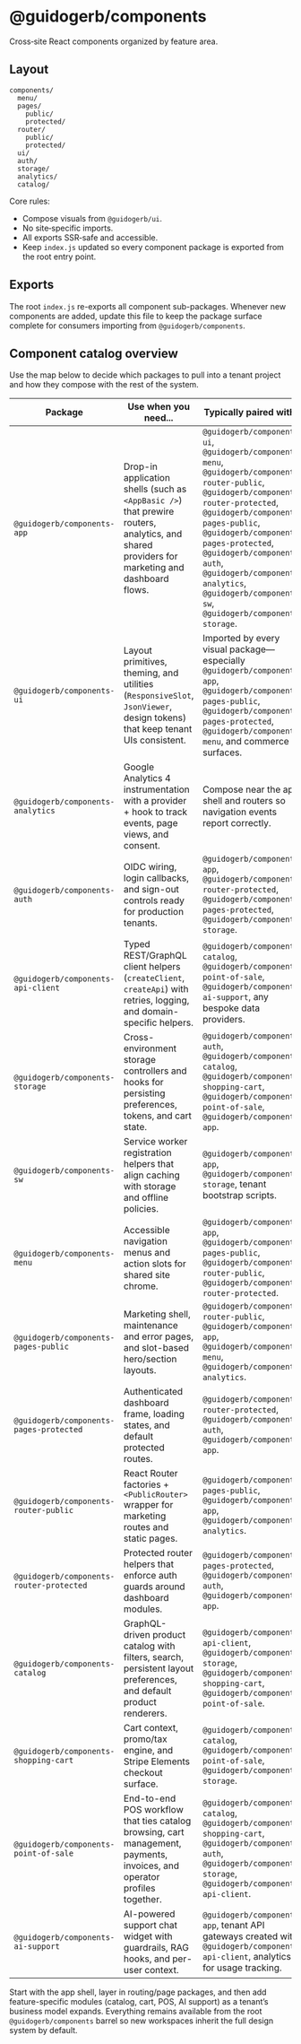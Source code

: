 # @guidogerb/components

Cross‑site React components organized by feature area.

## Layout

```
components/
  menu/
  pages/
    public/
    protected/
  router/
    public/
    protected/
  ui/
  auth/
  storage/
  analytics/
  catalog/
```

Core rules:

- Compose visuals from `@guidogerb/ui`.
- No site‑specific imports.
- All exports SSR‑safe and accessible.
- Keep `index.js` updated so every component package is exported from the root entry point.

## Exports

The root `index.js` re-exports all component sub-packages. Whenever new components are added, update this file to keep the package surface complete for consumers importing from `@guidogerb/components`.

## Component catalog overview

Use the map below to decide which packages to pull into a tenant project and how they compose with the rest of the system.

| Package                                  | Use when you need...                                                                                                                         | Typically paired with...                                                                                                                                                                                                                                                                                                                                |
| ---------------------------------------- | -------------------------------------------------------------------------------------------------------------------------------------------- | ------------------------------------------------------------------------------------------------------------------------------------------------------------------------------------------------------------------------------------------------------------------------------------------------------------------------------------------------------- |
| `@guidogerb/components-app`              | Drop-in application shells (such as `<AppBasic />`) that prewire routers, analytics, and shared providers for marketing and dashboard flows. | `@guidogerb/components-ui`, `@guidogerb/components-menu`, `@guidogerb/components-router-public`, `@guidogerb/components-router-protected`, `@guidogerb/components-pages-public`, `@guidogerb/components-pages-protected`, `@guidogerb/components-auth`, `@guidogerb/components-analytics`, `@guidogerb/components-sw`, `@guidogerb/components-storage`. |
| `@guidogerb/components-ui`               | Layout primitives, theming, and utilities (`ResponsiveSlot`, `JsonViewer`, design tokens) that keep tenant UIs consistent.                   | Imported by every visual package—especially `@guidogerb/components-app`, `@guidogerb/components-pages-public`, `@guidogerb/components-pages-protected`, `@guidogerb/components-menu`, and commerce surfaces.                                                                                                                                            |
| `@guidogerb/components-analytics`        | Google Analytics 4 instrumentation with a provider + hook to track events, page views, and consent.                                          | Compose near the app shell and routers so navigation events report correctly.                                                                                                                                                                                                                                                                           |
| `@guidogerb/components-auth`             | OIDC wiring, login callbacks, and sign-out controls ready for production tenants.                                                            | `@guidogerb/components-app`, `@guidogerb/components-router-protected`, `@guidogerb/components-pages-protected`, `@guidogerb/components-storage`.                                                                                                                                                                                                        |
| `@guidogerb/components-api-client`       | Typed REST/GraphQL client helpers (`createClient`, `createApi`) with retries, logging, and domain-specific helpers.                          | `@guidogerb/components-catalog`, `@guidogerb/components-point-of-sale`, `@guidogerb/components-ai-support`, any bespoke data providers.                                                                                                                                                                                                                 |
| `@guidogerb/components-storage`          | Cross-environment storage controllers and hooks for persisting preferences, tokens, and cart state.                                          | `@guidogerb/components-auth`, `@guidogerb/components-catalog`, `@guidogerb/components-shopping-cart`, `@guidogerb/components-point-of-sale`, `@guidogerb/components-app`.                                                                                                                                                                               |
| `@guidogerb/components-sw`               | Service worker registration helpers that align caching with storage and offline policies.                                                    | `@guidogerb/components-app`, `@guidogerb/components-storage`, tenant bootstrap scripts.                                                                                                                                                                                                                                                                 |
| `@guidogerb/components-menu`             | Accessible navigation menus and action slots for shared site chrome.                                                                         | `@guidogerb/components-app`, `@guidogerb/components-pages-public`, `@guidogerb/components-router-public`, `@guidogerb/components-router-protected`.                                                                                                                                                                                                     |
| `@guidogerb/components-pages-public`     | Marketing shell, maintenance and error pages, and slot-based hero/section layouts.                                                           | `@guidogerb/components-router-public`, `@guidogerb/components-app`, `@guidogerb/components-menu`, `@guidogerb/components-analytics`.                                                                                                                                                                                                                    |
| `@guidogerb/components-pages-protected`  | Authenticated dashboard frame, loading states, and default protected routes.                                                                 | `@guidogerb/components-router-protected`, `@guidogerb/components-auth`, `@guidogerb/components-app`.                                                                                                                                                                                                                                                    |
| `@guidogerb/components-router-public`    | React Router factories + `<PublicRouter>` wrapper for marketing routes and static pages.                                                     | `@guidogerb/components-pages-public`, `@guidogerb/components-app`, `@guidogerb/components-analytics`.                                                                                                                                                                                                                                                   |
| `@guidogerb/components-router-protected` | Protected router helpers that enforce auth guards around dashboard modules.                                                                  | `@guidogerb/components-pages-protected`, `@guidogerb/components-auth`, `@guidogerb/components-app`.                                                                                                                                                                                                                                                     |
| `@guidogerb/components-catalog`          | GraphQL-driven product catalog with filters, search, persistent layout preferences, and default product renderers.                           | `@guidogerb/components-api-client`, `@guidogerb/components-storage`, `@guidogerb/components-shopping-cart`, `@guidogerb/components-point-of-sale`.                                                                                                                                                                                                      |
| `@guidogerb/components-shopping-cart`    | Cart context, promo/tax engine, and Stripe Elements checkout surface.                                                                        | `@guidogerb/components-catalog`, `@guidogerb/components-point-of-sale`, `@guidogerb/components-storage`.                                                                                                                                                                                                                                                |
| `@guidogerb/components-point-of-sale`    | End-to-end POS workflow that ties catalog browsing, cart management, payments, invoices, and operator profiles together.                     | `@guidogerb/components-catalog`, `@guidogerb/components-shopping-cart`, `@guidogerb/components-auth`, `@guidogerb/components-storage`, `@guidogerb/components-api-client`.                                                                                                                                                                              |
| `@guidogerb/components-ai-support`       | AI-powered support chat widget with guardrails, RAG hooks, and per-user context.                                                             | `@guidogerb/components-app`, tenant API gateways created with `@guidogerb/components-api-client`, analytics for usage tracking.                                                                                                                                                                                                                         |

Start with the app shell, layer in routing/page packages, and then add feature-specific modules (catalog, cart, POS, AI support) as a tenant’s business model expands. Everything remains available from the root `@guidogerb/components` barrel so new workspaces inherit the full design system by default.
